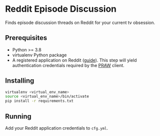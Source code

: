 # Reddit Episode Discussion

Finds episode discussion threads on Reddit for your current tv obsession.

## Prerequisites
- Python >= 3.8
- virtualenv Python package
- A registered application on Reddit ([guide](https://old.reddit.com/prefs/apps/)). This step will yield authentication credentials required by the [PRAW](https://praw.readthedocs.io/en/stable/index.html) client.

## Installing
```bash
virtualenv <virtual_env_name>
source <virtual_env_name>/bin/activate
pip install -r requirements.txt
```


## Running
Add your Reddit application credentials to `cfg.yml`.